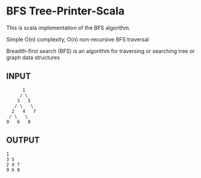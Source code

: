 # BFS Tree-Printer-Scala

This is scala implementation of the BFS algorithm.

Simple O(n) complexity, O(n) non-recursive BFS traversal
 
Breadth-first search (BFS) is an algorithm for traversing or searching tree or graph data structures

INPUT
-
```
      1
     / \
    3   5
   / \   \
  2   4   7
 / \   \
9   6   8
```


OUTPUT
-
```
1
3 5
2 4 7
9 6 8 
```
